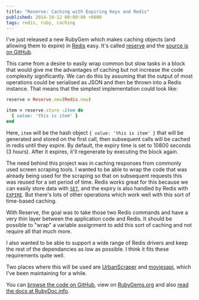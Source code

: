 ```yaml
---
title: "Reserve: Caching with Expiring Keys and Redis"
published: 2014-10-12 00:00:00 +0000
tags: redis, ruby, caching
---
```


I've just released a new RubyGem which makes caching objects (and allowing
them to expire) in [Redis][] easy. It's called [reserve][] and the [source is
on GitHub][source].

This came from a desire to easily wrap common but slow tasks in a block that
would give me the advantages of caching but not increase the code complexity
significantly. We can do this by assuming that the output of most operations
could be serialised as JSON and then be thrown into a Redis instance. That means
that the simplest implementation could look like:

```ruby
reserve = Reserve.new(Redis.new)

item = reserve.store :item do
  { value: 'this is item' }
end
```

Here, `item` will be the hash object `{ value: 'this is item' }` that will be
generated and stored on the first call, then subsequent calls will be cached
in redis until they expire. By default, the expiry time is set to 10800 seconds
(3 hours). After it expires, it'll regenerate by executing the block again.

The need behind this project was in caching responses from commonly used screen
scraping tools. I wanted to be able to wrap the code that was already being
used for the scraping so that on subsequent requests this was reused for a
set period of time. Redis works great for this because we can easily store
data with [`SET`][set], and the expiry is also handled by Redis with
[`EXPIRE`][expire]. But there's lots of other operations which work well with
this sort of time-based caching.

With Reserve, the goal was to take those two Redis commands and have a very thin
layer between the application code and Redis. It should be possible to "wrap"
a variable assignment to add this sort of caching and not require all that
much more.

I also wanted to be able to support a wide range of Redis drivers and keep the
rest of the dependancies as low as possible. I think it fits these requirements
quite well.

Two places where this will be used are [UrbanScraper][] and [moviesapi][],
which I've been maintaining for a while.

You can [browse the code on GitHub][source], view on [RubyGems.org][reserve]
and also [read the docs at RubyDoc.info][docs].

[Redis]: http://redis.io
[reserve]: https://rubygems.org/gems/reserve
[source]: https://github.com/nickcharlton/reserve-ruby
[UrbanScraper]: http://urbanscraper.herokuapp.com
[moviesapi]: http://moviesapi.herokuapp.com
[docs]: http://rubydoc.info/github/nickcharlton/reserve-ruby/master/frames
[set]: http://redis.io/commands/set
[expire]: http://redis.io/commands/expire
